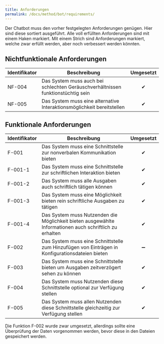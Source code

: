 ```yaml
---
title: Anforderungen
permalink: /docs/method/bot/requirements/
---
```


Der Chatbot muss den vorher festgelegten Anforderungen genügen. Hier sind diese sortiert ausgeführt. Alle voll erfüllten Anforderungen sind mit einem Haken markiert. Mit einem Strich sind Anforderungen markiert, welche zwar erfüllt werden, aber noch verbessert werden könnten. 

## Nichtfunktionale Anforderungen

| Identifikator | Beschreibung                                                                     | Umgesetzt |
|---------------|----------------------------------------------------------------------------------|:-----------:|
| NF-004        | Das System muss auch bei schlechten Geräuschverhältnissen funktionstüchtig sein | ✔         |
| NF-005        | Das System muss eine alternative Interaktionsmöglichkeit bereitstellen           | ✔         |


## Funktionale Anforderungen

| Identifikator | Beschreibung                                                                                            | Umgesetzt |
|---------------|---------------------------------------------------------------------------------------------------------|:-----------:|
| F-001         | Das System muss eine Schnittstelle zur nonverbalen Kommunikation bieten                                 | ✔         |
| F-001-1       | Das System muss eine Schnittstelle zur schriftlichen Interaktion bieten                                 | ✔         |
| F-001-2       | Das System muss alle Ausgaben auch schriftlich tätigen können                                           | ✔         |
| F-001-3       | Das System muss eine Möglichkeit bieten rein schriftliche Ausgaben zu tätigen                           | ✔         |
| F-001-4       | Das System muss Nutzenden die Möglichkeit bieten ausgewählte Informationen auch schriftlich zu erhalten | ✔         |
| F-002         | Das System muss eine Schnittstelle zum Hinzufügen von Einträgen in Konfigurationsdateien bieten         | ➖        |
| F-003         | Das System muss eine Schnittstelle bieten um Ausgaben zeitverzögert sehen zu können                     | ✔         |
| F-004         | Das System muss Nutzenden diese Schnittstelle optional zur Verfügung stellen                            | ✔         |
| F-005         | Das System muss allen Nutzenden diese Schnittstelle gleichzeitig zur Verfügung stellen                  | ✔         |


Die Funktion F-002 wurde zwar umgesetzt, allerdings sollte eine Überprüfung der Daten vorgenommen werden, bevor diese in den Dateien gespeichert werden. <br>